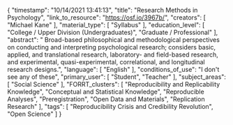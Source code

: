 {
    "timestamp": "10/14/2021 13:41:13",
    "title": "Research Methods in Psychology",
    "link_to_resource": "https://osf.io/3967b/",
    "creators": [
        "Michael Kane"
    ],
    "material_type": [
        "Syllabus"
    ],
    "education_level": [
        "College / Upper Division (Undergraduates)",
        "Graduate / Professional"
    ],
    "abstract": " Broad-based philosophical and methodological perspectives on conducting and interpreting psychological research; considers basic, applied, and translational research, laboratory- and field-based research, and experimental, quasi-experimental, correlational, and longitudinal research designs.",
    "language": [
        "English"
    ],
    "conditions_of_use": "I don't see any of these",
    "primary_user": [
        "Student",
        "Teacher"
    ],
    "subject_areas": [
        "Social Science"
    ],
    "FORRT_clusters": [
        "Reproducibility and Replicability Knowledge",
        "Conceptual and Statistical Knowledge",
        "Reproducible Analyses",
        "Preregistration",
        "Open Data and Materials",
        "Replication Research"
    ],
    "tags": [
        "Reproducibility Crisis and Credibility Revolution",
        "Open Science"
    ]
}